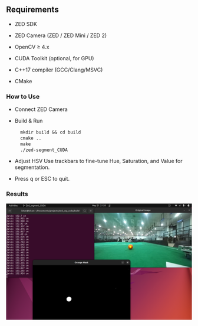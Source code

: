 ## Requirements

- ZED SDK

- ZED Camera (ZED / ZED Mini / ZED 2)

- OpenCV ≥ 4.x

- CUDA Toolkit (optional, for GPU)

- C++17 compiler (GCC/Clang/MSVC)

- CMake

### How to Use

- Connect ZED Camera

- Build & Run
  
        mkdir build && cd build
        cmake ..
        make
        ./zed-segment_CUDA
  
- Adjust HSV Use trackbars to fine-tune Hue, Saturation, and Value for segmentation.

- Press q or ESC to quit.

### Results

![](output/output.png)


